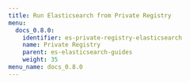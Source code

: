 ```yaml
---
title: Run Elasticsearch from Private Registry
menu:
  docs_0.8.0:
    identifier: es-private-registry-elasticsearch
    name: Private Registry
    parent: es-elasticsearch-guides
    weight: 35
menu_name: docs_0.8.0
---
```

